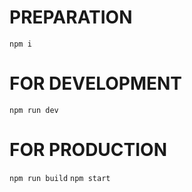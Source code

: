 # PREPARATION
<code>npm i</code>

# FOR DEVELOPMENT
<code>npm run dev</code>

# FOR PRODUCTION
<code>npm run build</code>
<code>npm start</code>
